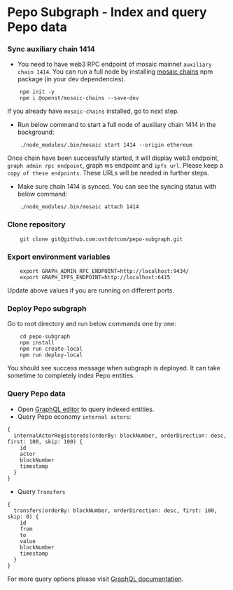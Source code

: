 # Pepo Subgraph - Index and query Pepo data

### Sync auxiliary chain 1414

- You need to have web3 RPC endpoint of mosaic mainnet `auxiliary chain 1414`. You can run a full node by installing [mosaic chains](https://github.com/mosaicdao/mosaic-chains) npm package (in your 
dev dependencies).

```
    npm init -y
    npm i @openst/mosaic-chains --save-dev
```
If you already have `mosaic-chains` installed, go to next step.

- Run below command to start a full node of auxiliary chain 1414 in the background:

```
    ./node_modules/.bin/mosaic start 1414 --origin ethereum 
```
Once chain have been successfully started, it will display web3 endpoint, `graph admin rpc endpoint`, graph ws endpoint and `ipfs url`. Please keep a `copy of these endpoints`. These URLs will be 
needed in further steps.

- Make sure chain 1414 is synced. You can see the syncing status with below command:
```
    ./node_modules/.bin/mosaic attach 1414
```

### Clone repository
```
    git clone git@github.com:ostdotcom/pepo-subgraph.git
```

### Export environment variables

```
    export GRAPH_ADMIN_RPC_ENDPOINT=http://localhost:9434/
    export GRAPH_IPFS_ENDPOINT=http://localhost:6415
```
Update above values if you are running on different ports.

### Deploy Pepo subgraph

Go to root directory and run below commands one by one:
```
    cd pepo-subgraph
    npm install
    npm run create-local 
    npm run deploy-local
```

You should see success message when subgraph is deployed. 
It can take sometime to completely index Pepo entities.

### Query Pepo data

- Open [GraphQL editor](http://localhost:11414/subgraphs/name/ostdotcom/pepo-subgraph/graphql) to query indexed entities. 
- Query Pepo economy `internal actors`:
```
{
  internalActorRegistereds(orderBy: blockNumber, orderDirection: desc, first: 100, skip: 100) {
    id
    actor
    blockNumber
    timestamp
  }
}
```
- Query `Transfers`
```
{
  transfers(orderBy: blockNumber, orderDirection: desc, first: 100, skip: 0) {
    id
    from
    to
    value
    blockNumber
    timestamp
  }
}
```

For more query options please visit [GraphQL documentation](https://graphql.org/learn/queries/).
 
